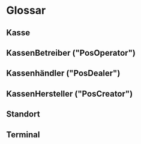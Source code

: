 # Glossar

## Kasse

## KassenBetreiber ("PosOperator")

## Kassenhändler ("PosDealer")

## KassenHersteller ("PosCreator")

## Standort

## Terminal